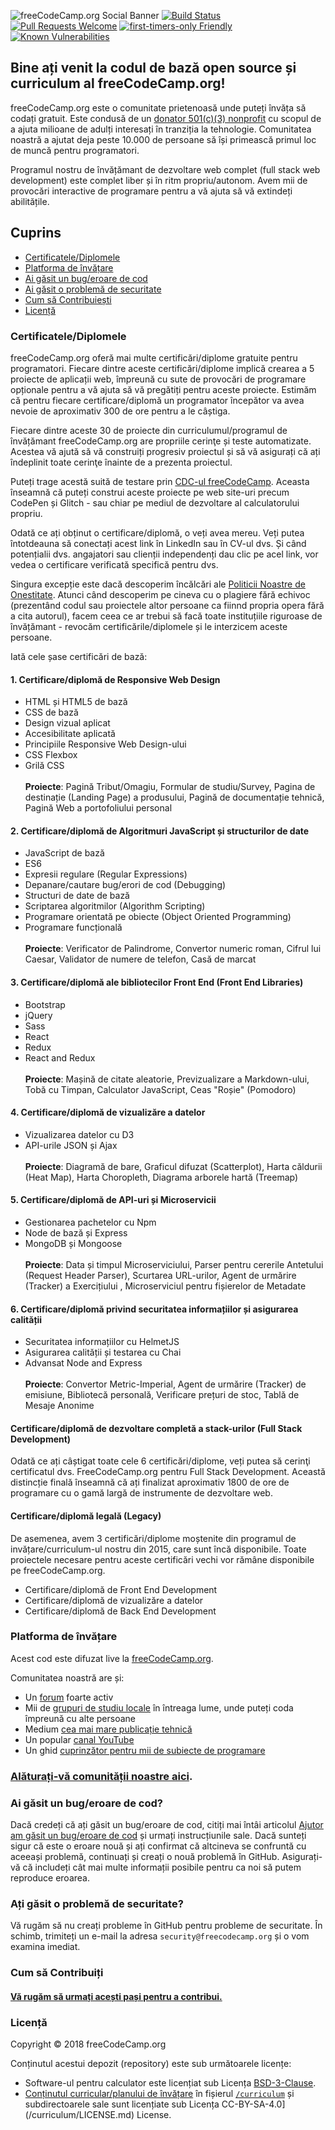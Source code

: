 ![freeCodeCamp.org Social Banner](https://s3.amazonaws.com/freecodecamp/wide-social-banner.png)
[![Build Status](https://travis-ci.org/freeCodeCamp/freeCodeCamp.svg?branch=staging)](https://travis-ci.org/freeCodeCamp/freeCodeCamp)
[![Pull Requests Welcome](https://img.shields.io/badge/PRs-welcome-brightgreen.svg?style=flat)](http://makeapullrequest.com)
[![first-timers-only Friendly](https://img.shields.io/badge/first--timers--only-friendly-blue.svg)](http://www.firsttimersonly.com/)
[![Known Vulnerabilities](https://snyk.io/test/github/freecodecamp/freecodecamp/badge.svg)](https://snyk.io/test/github/freecodecamp/freecodecamp)

## Bine ați venit la codul de bază open source și curriculum al freeCodeCamp.org!

freeCodeCamp.org este o comunitate prietenoasă unde puteți învăța să codați gratuit. Este condusă de un [donator 501(c)(3) nonprofit](https://donate.freecodecamp.org) cu scopul de a ajuta milioane de adulți interesați în tranziția la tehnologie. Comunitatea noastră a ajutat deja peste 10.000 de persoane să își primească primul loc de muncă pentru programatori.

Programul nostru de învățămant de dezvoltare web complet (full stack web development) este complet liber și în ritm propriu/autonom. Avem mii de provocări interactive de programare pentru a vă ajuta să vă extindeți abilitățile.

## Cuprins

* [Certificatele/Diplomele](#certifications)
* [Platforma de învățare](#the-learning-platform)
* [Ai găsit un bug/eroare de cod](#found-a-bug)
* [Ai găsit o problemă de securitate](#found-a-security-issue)
* [Cum să Contribuiești](#contributing)
* [Licență](#license)

### Certificatele/Diplomele

freeCodeCamp.org oferă mai multe certificări/diplome gratuite pentru programatori. Fiecare dintre aceste certificări/diplome implică crearea a 5 proiecte de aplicații web, împreună cu sute de provocări de programare opționale pentru a vă ajuta să vă pregătiți pentru aceste proiecte. Estimăm că pentru fiecare certificare/diplomă un programator începător va avea nevoie de aproximativ 300 de ore pentru a le câștiga.

Fiecare dintre aceste 30 de proiecte din curriculumul/programul de  învățămant freeCodeCamp.org are propriile cerinţe și teste automatizate. Acestea vă ajută să vă construiți progresiv proiectul și să vă asigurați că ați îndeplinit toate cerinţe înainte de a prezenta proiectul.

Puteți trage acestă suită de testare prin [CDC-ul freeCodeCamp](https://cdn.freecodecamp.org/testable-projects-fcc/v1/bundle.js). Aceasta înseamnă că puteți construi aceste proiecte pe web site-uri precum CodePen și Glitch - sau chiar pe mediul de dezvoltare al calculatorului propriu.

Odată ce ați obținut o certificare/diplomă, o veți avea mereu. Veți putea întotdeauna să conectați acest link în LinkedIn sau în CV-ul dvs. Și când potențialii dvs. angajatori sau clienții independenți dau clic pe acel link, vor vedea o certificare verificată specifică pentru dvs.

Singura excepție este dacă descoperim încălcări ale [Politicii Noastre de Onestitate](https://www.freecodecamp.org/academic-honesty). Atunci când descoperim pe cineva cu o plagiere fără echivoc (prezentând codul sau proiectele altor persoane ca fiinnd propria opera fără a cita autorul), facem ceea ce ar trebui să facă toate instituțiile riguroase de învățămant - revocăm certificările/diplomele și le interzicem aceste persoane.

Iată cele șase certificări de bază:

#### 1. Certificare/diplomă de Responsive Web Design

- HTML și HTML5 de bază
- CSS de bază
- Design vizual aplicat
- Accesibilitate aplicată
- Principiile Responsive Web Design-ului
- CSS Flexbox
- Grilă CSS <br />
  <br />
  **Proiecte**: Pagină Tribut/Omagiu, Formular de studiu/Survey, Pagina de destinație (Landing Page) a produsului, Pagină de documentație tehnică, Pagină Web a portofoliului personal
 
#### 2. Certificare/diplomă de Algoritmuri JavaScript și structurilor de date

- JavaScript de bază
- ES6
- Expresii regulare (Regular Expressions)
- Depanare/cautare bug/erori de cod (Debugging)
- Structuri de date de bază
- Scriptarea algoritmilor (Algorithm Scripting)
- Programare orientată pe obiecte (Object Oriented Programming)
- Programare funcțională <br />
  <br />
  **Proiecte**: Verificator de Palindrome, Convertor numeric roman, Cifrul lui Caesar, Validator de numere de telefon, Casă de marcat

#### 3. Certificare/diplomă ale bibliotecilor Front End (Front End Libraries)

- Bootstrap
- jQuery
- Sass
- React
- Redux
- React and Redux <br />
  <br />
  **Proiecte**: Mașină de citate aleatorie, Previzualizare a Markdown-ului, Tobă cu Timpan, Calculator JavaScript, Ceas "Roșie" (Pomodoro)

#### 4. Certificare/diplomă de vizualizăre a datelor

- Vizualizarea datelor cu D3
- API-urile JSON și Ajax <br />
  <br />
  **Proiecte**: Diagramă de bare, Graficul difuzat (Scatterplot), Harta căldurii (Heat Map), Harta Choropleth, Diagrama arborele hartă (Treemap)

#### 5. Certificare/diplomă de API-uri și Microservicii

- Gestionarea pachetelor cu Npm
- Node de bază și Express
- MongoDB și Mongoose <br />
  <br />
  **Proiecte**: Data și timpul Microserviciului, Parser pentru cererile Antetului (Request Header Parser), Scurtarea URL-urilor, Agent de urmărire (Tracker) a Exercițiului , Microserviciul pentru fișierelor de Metadate
  
#### 6. Certificare/diplomă privind securitatea informațiilor și asigurarea calității

- Securitatea informațiilor cu HelmetJS
- Asigurarea calității și testarea cu Chai
- Advansat Node and Express <br />
  <br />
  **Proiecte**: Convertor Metric-Imperial, Agent de urmărire (Tracker) de emisiune, Bibliotecă personală, Verificare prețuri de stoc, Tablă de Mesaje Anonime  

#### Certificare/diplomă de dezvoltare completă a stack-urilor (Full Stack Development)

Odată ce ați câștigat toate cele 6 certificări/diplome, veți putea să cerinţi certificatul dvs. FreeCodeCamp.org pentru Full Stack Development. Această distincție finală înseamnă că ați finalizat aproximativ 1800 de ore de programare cu o gamă largă de instrumente de dezvoltare web.

#### Certificare/diplomă legală (Legacy)

De asemenea, avem 3 certificări/diplome moștenite din programul de invățare/curriculum-ul nostru din 2015, care sunt încă disponibile. Toate proiectele necesare pentru aceste certificări vechi vor rămâne disponibile pe freeCodeCamp.org.

- Certificare/diplomă de Front End Development 
- Certificare/diplomă de vizualizăre a datelor
- Certificare/diplomă de Back End Development

### Platforma de învățare

Acest cod este difuzat live la [freeCodeCamp.org](https://www.freecodecamp.org).

Comunitatea noastră are și:

- Un [forum](https://www.freecodecamp.org/forum) foarte activ
- Mii de [grupuri de studiu locale](https://study-group-directory.freecodecamp.org/) în întreaga lume, unde puteți coda împreună cu alte persoane
- Medium [cea mai mare publicație tehnică](https://medium.freecodecamp.org)
- Un popular [canal YouTube](https://youtube.com/freecodecamp)
- Un ghid [cuprinzător pentru mii de subiecte de programare](https://guide.freecodecamp.org/)

### [Alăturați-vă comunității noastre aici](https://www.freecodecamp.org/signin).

### Ai găsit un bug/eroare de cod?

Dacă credeți că ați găsit un bug/eroare de cod, citiți mai întâi articolul [Ajutor am găsit un bug/eroare de cod](https://www.freecodecamp.org/forum/t/how-to-report-a-bug/19543) și urmați instrucțiunile sale. Dacă sunteți sigur că este o eroare nouă și ați confirmat că altcineva se confruntă cu aceeași problemă, continuați și creați o nouă problemă în GitHub. Asigurați-vă că includeți cât mai multe informații posibile pentru ca noi să putem reproduce eroarea.

### Ați găsit o problemă de securitate?

Vă rugăm să nu creați probleme în GitHub pentru probleme de securitate. În schimb, trimiteți un e-mail la adresa `security@freecodecamp.org` și o vom examina imediat.

### Cum să Contribuiți

#### [Vă rugăm să urmați acești pași pentru a contribui.](CONTRIBUTING.md)

### Licență

Copyright © 2018 freeCodeCamp.org

Conținutul acestui depozit (repository) este sub următoarele licențe:

- Software-ul pentru calculator este licențiat sub Licența [BSD-3-Clause](LICENSE.md).
- [Conținutul curricular/planului de învățare](https://www.npmjs.com/package/@freecodecamp/curriculum) în fișierul [`/curriculum`](/curriculum) și subdirectoarele sale sunt licențiate sub Licența CC-BY-SA-4.0](/curriculum/LICENSE.md) License.
